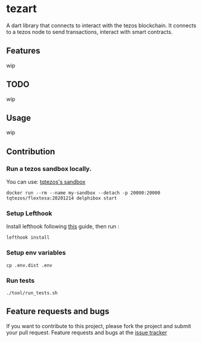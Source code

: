 # tezart

A dart library that connects to interact with the tezos blockchain. It connects to a tezos node to send transactions, interact with smart contracts.

## Features 

wip

## TODO 

wip 

## Usage

wip

## Contribution

### Run a tezos sandbox locally.
You can use: [tqtezos's sandbox](https://assets.tqtezos.com/docs/setup/2-sandbox/)

```
docker run --rm --name my-sandbox --detach -p 20000:20000 tqtezos/flextesa:20201214 delphibox start
```

### Setup Lefthook
Install lefthook following [this](https://github.com/Arkweid/lefthook/blob/master/docs/full_guide.md#installation) guide, then run :
```
lefthook install
```

### Setup env variables
```
cp .env.dist .env
```

### Run tests
```
./tool/run_tests.sh
```

## Feature requests and bugs 

If you want to contribute to this project, please fork the project and submit your pull request. Feature requests and bugs at the [issue tracker](https://github.com/moneytrackio/tezart/issues/new)
